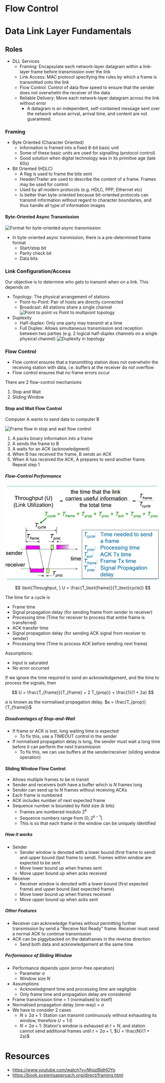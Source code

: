 # Flow Control

# Data Link Layer Fundamentals

## Roles

-   DLL Services
    -   Framing: Encapsulate each network-layer datagram within a link-layer frame before transmission over the link
    -   Link Access: MAC protocol specifying the rules by which a frame is transmitted onto the link
    -   Flow Control: Control of data flow speed to ensure that the sender does not overwhelm the receiver of the data
    -   Reliable Delivery: Move each network-layer datagram across the link without error
        -   A datagram is an independent, self-contained message sent over the network whose arrival, arrival time, and content are not guaranteed.

### Framing

-   Byte Oriented (Character Oriented)
    -   Information is framed into a fixed 8-bit basic unit
    -   Some of these basic units are used for signalling (protocol control)
    -   Good solution when digital technology was in its primitive age (late 60s)
-   Bit Oriented (HDLC)
    -   A flag is used to frame the bits sent
    -   Header/Trailer are used to describe the content of a frame. Frames may be used for control
    -   Used by all modern protocols (e.g. HDLC, PPP, Ethernet etc)
    -   Is better than byte-oriented because bit-oriented protocols can transmit information without regard to character boundaries, and thus handle all type of information images

#### Byte-Oriented Async Transmission

![Format for byte-oriented async transmission](https://jawadsblog.files.wordpress.com/2009/11/pic11.jpg?w=300&h=224)

-   In byte-oriented async tranmission, there is a pre-determined frame format
    -   Start/stop bit
    -   Parity check bit
    -   Data bits

### Link Configuration/Access

Our objective is to determine who gets to transmit when on a link. This depends on

-   Topology: The physical arrangement of stations
    -   Point-to-Point: Pair of hosts are directly connected
    -   Broadcast: All stations share a single channel
        ![Point to point vs Point to multipoint topology](https://www.omnisecu.com/images/basic-networking/point-to-point-and-point-to-multipoint-topology-computer.jpg)
-   Duplexity
    -   Half-duplex: Only one party may transmit at a time
    -   Full Duplex: Allows simultaneous transmission and reception between two parties (e.g. 2 logical half-duplex channels on a single physical channel)
        ![Duplexity in topology](https://0x00sec.org/uploads/default/original/2X/5/552322cebe4e9497bc8278ec0bc167d7a1796d8b.jpeg)

### Flow Control

-   Flow control ensures that a transmitting station does not overwhelm the receiving station with data, i.e. buffers at the receiver do not overflow
-   Flow control ensures that no frame errors occur

There are 2 flow-control mechanisms

1. Stop and Wait
2. Sliding Window

#### Stop and Wait Flow Control

Computer A wants to send data to computer B

![Frame flow in stop and wait flow control](https://media.geeksforgeeks.org/wp-content/uploads/Stop-and-Wait-ARQ-7.png)

1. A packs binary information into a frame
2. A sends the frame to B
3. A waits for an ACK (acknowledgment)
4. When B has received the frame, B sends an ACK
5. When A has received the ACK, A prepares to send another frame. Repeat step 1

##### Flow-Control Performance

![Throughput formula](../../../public/thoughput-formula.png)

$$
\text{Throughput, } U = \frac{T_\text{frame}}{T_\text{cycle}}
$$

The time for a cycle is

-   Frame time
-   Signal propagation delay (for sending frame from sender to receiver)
-   Processing time (Time for receiver to process that entire frame is transferred)
-   ACK transfer time
-   Signal propagation delay (for sending ACK signal from receiver to sender)
-   Processing time (Time to process ACK before sending next frame)

Assumptions:

-   Input is saturated
-   No error occurred

If we ignore the time required to send an acknowledgement, and the time to process the signals, then

$$
U = \frac{T_{frame}}{T_{frame} + 2 T_{prop}} = \frac{1}{1 + 2a}
$$

$a$ is known as the normalised propagation delay. $a = \frac{T_{prop}}{T_{frame}}$

##### Disadvantages of Stop-and-Wait

-   If frame or ACK is lost, long waiting time is expected
    -   To fix this, use a TIMEOUT control in the sender
-   If normalised propagation delay is long, the sender must wait a long time before it can perform the next transmission
    -   To fix this, we can use buffers at the sender/receiver (sliding window operation)

#### Sliding Window Flow Control

-   Allows multiple frames to be in transit
-   Sender and receivers both have a buffer which is $N$ frames long
-   Sender can send up to $N$ frames without receiving ACKs
-   Each frame is numbered
-   ACK includes number of next expected frame
-   Sequence number is bounded by field size ($k$ bits)
    -   Frames are numbered modulo $2^k$
    -   Sequence numbers range from $[0, 2^{k - 1}]$
    -   This is so that each frame in the window can be uniquely identified

##### How it works

-   Sender
    -   Sender window is denoted with a lower bound (first frame to send) and upper bound (last frame to send). Frames within window are expected to be sent
    -   Move lower bound up when frames sent
    -   Move upper bound up when acks received
-   Receiver
    -   Receiver window is denoted with a lower bound (first expected frame) and upper bound (last expected frame)
    -   Move lower bound up when frames received
    -   Move upper bound up when acks sent

##### Other Features

-   Receiver can acknowledge frames without permitting further transmission by send a "Receive Not Ready" frame. Receiver must send a normal ACK to continue transmission
-   ACK can be piggybacked on the dataframes in the reverse direction
    -   Send both data and acknowledgement at the same time

##### Performance of Sliding Window

-   Performance depends upon (error-free operation)
    -   Parameter $a$
    -   Window size $N$
-   Assumptions
    -   Acknowledgment time and processing time are negligible
    -   Only frame time and propagation delay are considered
-   Frame transmission time = 1 (normalised to itself)
-   Normalised propagation delay (one-way) = $a$
-   We have to consider 2 cases
    -   $N \geq 2a + 1$: Station can transmit continuously without exhausting its window, therefore $U = 1.0$
    -   $N < 2a + 1$: Station's window is exhaused at $t = N$, and station cannot send additional frames until $t = 2a + 1$, $U = \frac{N}{1 + 2a}$

# Resources

-   https://www.youtube.com/watch?v=NhpzBldHOYo
-   https://book.systemsapproach.org/direct/framing.html
